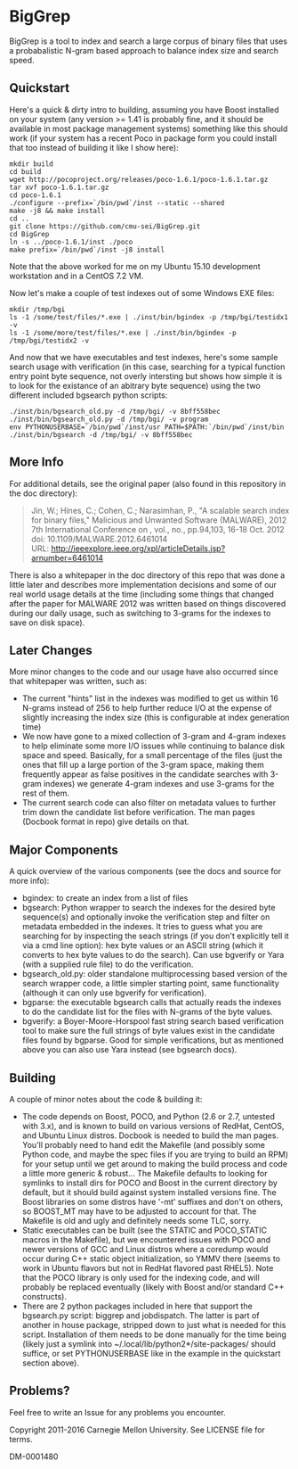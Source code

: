 # BigGrep

BigGrep is a tool to index and search a large corpus of binary files that uses
a probabalistic N-gram based approach to balance index size and search speed.

## Quickstart

Here's a quick & dirty intro to building, assuming you have Boost installed on
your system (any version >= 1.41 is probably fine, and it should be available
in most package management systems) something like this should work (if your
system has a recent Poco in package form you could install that too instead of
building it like I show here):

```
mkdir build  
cd build  
wget http://pocoproject.org/releases/poco-1.6.1/poco-1.6.1.tar.gz  
tar xvf poco-1.6.1.tar.gz  
cd poco-1.6.1  
./configure --prefix=`/bin/pwd`/inst --static --shared  
make -j8 && make install  
cd ..  
git clone https://github.com/cmu-sei/BigGrep.git  
cd BigGrep  
ln -s ../poco-1.6.1/inst ./poco  
make prefix=`/bin/pwd`/inst -j8 install  
```

Note that the above worked for me on my Ubuntu 15.10 development workstation
and in a CentOS 7.2 VM.

Now let's make a couple of test indexes out of some Windows EXE files:

```
mkdir /tmp/bgi  
ls -1 /some/test/files/*.exe | ./inst/bin/bgindex -p /tmp/bgi/testidx1 -v  
ls -1 /some/more/test/files/*.exe | ./inst/bin/bgindex -p /tmp/bgi/testidx2 -v  
```

And now that we have executables and test indexes, here's some sample search
usage with verification (in this case, searching for a typical function entry
point byte sequence, not overly intersting but shows how simple it is to look
for the existance of an abitrary byte sequence) using the two different
included bgsearch python scripts:

```
./inst/bin/bgsearch_old.py -d /tmp/bgi/ -v 8bff558bec  
./inst/bin/bgsearch_old.py -d /tmp/bgi/ -v program  
env PYTHONUSERBASE=`/bin/pwd`/inst/usr PATH=$PATH:`/bin/pwd`/inst/bin ./inst/bin/bgsearch -d /tmp/bgi/ -v 8bff558bec  
```

## More Info

For additional details, see the original paper (also found in this repository
in the doc directory):

> Jin, W.; Hines, C.; Cohen, C.; Narasimhan, P., "A scalable search index for
> binary files," Malicious and Unwanted Software (MALWARE), 2012 7th
> International Conference on , vol., no., pp.94,103, 16-18 Oct. 2012  
> doi: 10.1109/MALWARE.2012.6461014  
> URL: http://ieeexplore.ieee.org/xpl/articleDetails.jsp?arnumber=6461014  

There is also a whitepaper in the doc directory of this repo that was done a
little later and describes more implementation decisions and some of our real
world usage details at the time (including some things that changed after the
paper for MALWARE 2012 was written based on things discovered during our daily
usage, such as switching to 3-grams for the indexes to save on disk space).

## Later Changes

More minor changes to the code and our usage have also occurred since that
whitepaper was written, such as:

  - The current "hints" list in the indexes was modified to get us within 16
    N-grams instead of 256 to help further reduce I/O at the expense of
    slightly increasing the index size (this is configurable at index
    generation time)
  - We now have gone to a mixed collection of 3-gram and 4-gram indexes to
    help eliminate some more I/O issues while continuing to balance disk space
    and speed.  Basically, for a small percentage of the files (just the ones
    that fill up a large portion of the 3-gram space, making them frequently
    appear as false positives in the candidate searches with 3-gram indexes)
    we generate 4-gram indexes and use 3-grams for the rest of them.
  - The current search code can also filter on metadata values to further trim
    down the candidate list before verification.  The man pages (Docbook
    format in repo) give details on that.

## Major Components

A quick overview of the various components (see the docs and source for more info):

  - bgindex: to create an index from a list of files
  - bgsearch: Python wrapper to search the indexes for the desired byte
    sequence(s) and optionally invoke the verification step and filter on
    metadata embedded in the indexes.  It tries to guess what you are
    searching for by inspecting the seach strings (if you don't explicitly
    tell it via a cmd line option): hex byte values or an ASCII string (which
    it converts to hex byte values to do the search).  Can use bgverify or
    Yara (with a supplied rule file) to do the verification.
  - bgsearch_old.py: older standalone multiprocessing based version of the
    search wrapper code, a little simpler starting point, same functionality
    (although it can only use bgverify for verification).
  - bgparse: the executable bgsearch calls that actually reads the indexes to
    do the candidate list for the files with N-grams of the byte values.
  - bgverify: a Boyer-Moore-Horspool fast string search based verification
    tool to make sure the full strings of byte values exist in the candidate
    files found by bgparse.  Good for simple verifications, but as mentioned
    above you can also use Yara instead (see bgsearch docs).

## Building

A couple of minor notes about the code & building it:

  - The code depends on Boost, POCO, and Python (2.6 or 2.7, untested with
    3.x), and is known to build on various versions of RedHat, CentOS, and
    Ubuntu Linux distros.  Docbook is needed to build the man pages.  You'll
    probably need to hand edit the Makefile (and possibly some Python code,
    and maybe the spec files if you are trying to build an RPM) for your setup
    until we get around to making the build process and code a little more
    generic & robust...  The Makefile defaults to looking for symlinks to
    install dirs for POCO and Boost in the current directory by default, but
    it should build against system installed versions fine.  The Boost
    libraries on some distros have '-mt' suffixes and don't on others, so
    BOOST_MT may have to be adjusted to account for that.  The Makefile is old
    and ugly and definitely needs some TLC, sorry.
  - Static executables can be built (see the STATIC and POCO_STATIC macros in
    the Makefile), but we encountered issues with POCO and newer versions of
    GCC and Linux distros where a coredump would occur during C++ static
    object initialization, so YMMV there (seems to work in Ubuntu flavors but
    not in RedHat flavored past RHEL5).  Note that the POCO library is only
    used for the indexing code, and will probably be replaced eventually
    (likely with Boost and/or standard C++ constructs).
  - There are 2 python packages included in here that support the bgsearch.py
    script: biggrep and jobdispatch.  The latter is part of another in house
    package, stripped down to just what is needed for this script.
    Installation of them needs to be done manually for the time being (likely
    just a symlink into ~/.local/lib/python2*/site-packages/ should suffice,
    or set PYTHONUSERBASE like in the example in the quickstart section
    above).


## Problems?

Feel free to write an Issue for any problems you encounter.


Copyright 2011-2016 Carnegie Mellon University.  See LICENSE file for terms.

DM-0001480
